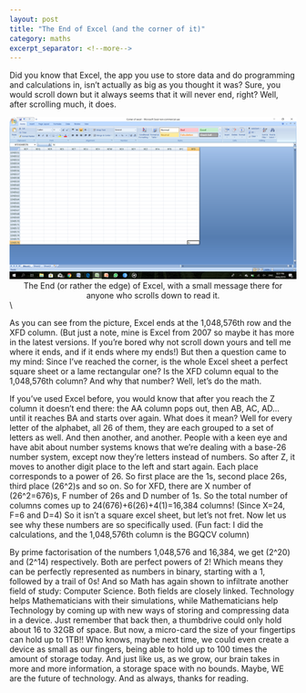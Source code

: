 ```yaml
---
layout: post
title: "The End of Excel (and the corner of it)"
category: maths
excerpt_separator: <!--more-->
---
```

Did you know that Excel, the app you use to store data and do programming and calculations in, isn’t actually as big as you thought it was? Sure, you would scroll down but it always seems that it will never end, right? Well, after scrolling much, it does.
<!--more-->

<center><img src="/img/edge.png"/></center>
<center> The End (or rather the edge) of Excel, with a small message there for anyone who scrolls down to read it.</center>
\

As you can see from the picture, Excel ends at the 1,048,576th row and the XFD column. (But just a note, mine is Excel from 2007 so maybe it has more in the latest versions. If you’re bored why not scroll down yours and tell me where it ends, and if it ends where my ends!) But then a question came to my mind: Since I’ve reached the corner, is the whole Excel sheet a perfect square sheet or a lame rectangular one? Is the XFD column equal to the 1,048,576th column? And why that number? Well, let’s do the math.

If you’ve used Excel before, you would know that after you reach the Z column it doesn’t end there: the AA column pops out, then AB, AC, AD… until it reaches BA and starts over again. What does it mean? Well for every letter of the alphabet, all 26 of them, they are each grouped to a set of letters as well. And then another, and another. People with a keen eye and have abit about number systems knows that we’re dealing with a base-26 number system, except now they’re letters instead of numbers. So after Z, it moves to another digit place to the left and start again. Each place corresponds to a power of 26. So first place are the 1s, second place 26s, third place \(26^2\)s and so on. So for XFD, there are X number of \(26^2=676\)s, F number of 26s and D number of 1s. So the total number of columns comes up to 24(676)+6(26)+4(1)=16,384 columns! (Since X=24, F=6 and D=4) So it isn’t a square excel sheet, but let’s not fret. Now let us see why these numbers are so specifically used. (Fun fact: I did the calculations, and the 1,048,576th column is the BGQCV column)

By prime factorisation of the numbers 1,048,576 and 16,384, we get \(2^20\) and \(2^14\) respectively. Both are perfect powers of 2! Which means they can be perfectly represented as numbers in binary, starting with a 1, followed by a trail of 0s! And so Math has again shown to infiltrate another field of study: Computer Science. Both fields are closely linked. Technology helps Mathematicians with their simulations, while Mathematicians help Technology by coming up with new ways of storing and compressing data in a device. Just remember that back then, a thumbdrive could only hold about 16 to 32GB of space. But now, a micro-card the size of your fingertips can hold up to 1TB!! Who knows, maybe next time, we could even create a device as small as our fingers, being able to hold up to 100 times the amount of storage today. And just like us, as we grow, our brain takes in more and more information, a storage space with no bounds. Maybe, WE are the future of technology. And as always, thanks for reading.

